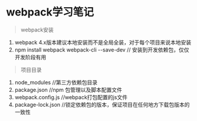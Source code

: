 # webpack学习笔记

> webpack安装
1. webpack 4.x版本建议本地安装而不是全局全装，对于每个项目来说本地安装
2. npm install webpack webpack-cli --save-dev  // 安装到开发依赖包，仅仅开发阶段有用


> 项目目录
1. node_modules       //第三方依赖包目录
2. package.json       //npm 包管理以及脚本配置文件
3. webpack.config.js  //webpack打包配置的js文件
4. package-lock.json  //锁定依赖包的版本，保证项目在任何地方下载包版本的一致性


